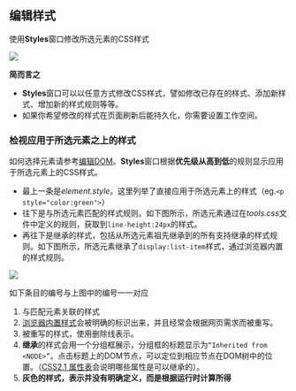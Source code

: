 ## 编辑样式

使用**Styles**窗口修改所选元素的CSS样式

![](https://developers.google.cn/web/tools/chrome-devtools/inspect-styles/imgs/styles-pane.png)

**简而言之**

* **Styles**窗口可以以任意方式修改CSS样式，譬如修改已存在的样式、添加新样式、增加新的样式规则等等。
* 如果你希望修改的样式在页面刷新后能持久化，你需要设置工作空间。

### 检视应用于所选元素之上的样式

如何选择元素请参考[编辑DOM](编辑dom.md)。**Styles**窗口根据**优先级从高到低**的规则显示应用于所选元素上的CSS样式。

* 最上一条是*element.style*。这里列举了直接应用于所选元素上的样式（eg.`<p style="color:green">`）
* 往下是与所选元素匹配的样式规则。如下图所示，所选元素通过在*tools.css*文件中定义的规则，获取到`line-height:24px`的样式。
* 再往下是继承的样式，包括从所选元素祖先继承到的所有支持继承的样式规则。如下图所示，所选元素继承了`display:list-item`样式，通过浏览器内置的样式规则。

![](https://developers.google.cn/web/tools/chrome-devtools/inspect-styles/imgs/styles-annotated.png)

如下条目的编号与上图中的编号一一对应

1. 与匹配元素关联的样式
2. [浏览器内置样式](https://meiert.com/en/blog/20070922/user-agent-style-sheets/)会被明确的标识出来，并且经常会根据网页需求而被重写。
3. 被重写的样式，使用删除线表示。
4. **继承**的样式会用一个分组框展示，分组框的标题显示为`“Inherited from <NODE>”`。点击标题上的DOM节点，可以定位到相应节点在DOM树中的位置。（[CSS2.1 属性表](http://www.w3.org/TR/CSS21/propidx.html)会说明哪些属性是可以继承的）。
5. **灰色的样式，表示并没有明确定义，而是根据运行时计算所得**